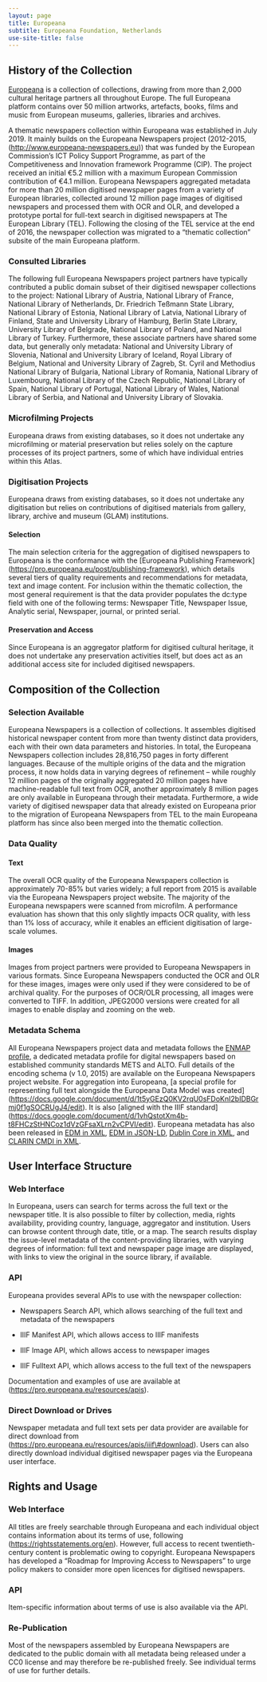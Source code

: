 ```yaml
---
layout: page
title: Europeana
subtitle: Europeana Foundation, Netherlands
use-site-title: false
---
```


## History of the Collection

[Europeana](https://www.europeana.eu) is a collection of collections,
drawing from more than 2,000 cultural heritage partners all throughout
Europe. The full Europeana platform contains over 50 million artworks,
artefacts, books, films and music from European museums, galleries,
libraries and archives.

A thematic newspapers collection within Europeana was established in
July 2019. It mainly builds on the Europeana Newspapers project
(2012-2015, (http://www.europeana-newspapers.eu)) that was funded by the
European Commission’s ICT Policy Support Programme, as part of the
Competitiveness and Innovation framework Programme (CIP). The project
received an initial €5.2 million with a maximum European Commission
contribution of €4.1 million. Europeana Newspapers aggregated metadata
for more than 20 million digitised newspaper pages from a variety of
European libraries, collected around 12 million page images of digitised
newspapers and processed them with OCR and OLR, and developed a
prototype portal for full-text search in digitised newspapers at The
European Library (TEL). Following the closing of the TEL service at the
end of 2016, the newspaper collection was migrated to a “thematic
collection” subsite of the main Europeana platform.

### Consulted Libraries

The following full Europeana Newspapers project partners have typically
contributed a public domain subset of their digitised newspaper
collections to the project: National Library of Austria, National
Library of France, National Library of Netherlands, Dr. Friedrich
Teßmann State Library, National Library of Estonia, National Library of
Latvia, National Library of Finland, State and University Library of
Hamburg, Berlin State Library, University Library of Belgrade, National
Library of Poland, and National Library of Turkey. Furthermore, these
associate partners have shared some data, but generally only metadata:
National and University Library of Slovenia, National and University
Library of Iceland, Royal Library of Belgium, National and University
Library of Zagreb, St. Cyril and Methodius National Library of Bulgaria,
National Library of Romania, National Library of Luxembourg, National
Library of the Czech Republic, National Library of Spain, National
Library of Portugal, National Library of Wales, National Library of
Serbia, and National and University Library of Slovakia.

### Microfilming Projects

Europeana draws from existing databases, so it does not undertake any
microfilming or material preservation but relies solely on the capture
processes of its project partners, some of which have individual entries
within this Atlas.

### Digitisation Projects

Europeana draws from existing databases, so it does not undertake any
digitisation but relies on contributions of digitised materials from
gallery, library, archive and museum (GLAM) institutions.

#### Selection

The main selection criteria for the aggregation of digitised newspapers
to Europeana is the conformance with the [Europeana Publishing Framework]
(https://pro.europeana.eu/post/publishing-framework), which details
several tiers of quality requirements and recommendations for metadata,
text and image content. For inclusion within the thematic collection,
the most general requirement is that the data provider populates the
dc:type field with one of the following terms: Newspaper Title,
Newspaper Issue, Analytic serial, Newspaper, journal, or printed serial.

#### Preservation and Access

Since Europeana is an aggregator platform for digitised cultural
heritage, it does not undertake any preservation activities itself, but
does act as an additional access site for included digitised newspapers.

## Composition of the Collection

### Selection Available

Europeana Newspapers is a collection of collections. It assembles
digitised historical newspaper content from more than twenty distinct
data providers, each with their own data parameters and histories. In
total, the Europeana Newspapers collection includes 28,816,750 pages in
forty different languages. Because of the multiple origins of the data
and the migration process, it now holds data in varying degrees of
refinement – while roughly 12 million pages of the originally aggregated
20 million pages have machine-readable full text from OCR, another
approximately 8 million pages are only available in Europeana through
their metadata. Furthermore, a wide variety of digitised newspaper data
that already existed on Europeana prior to the migration of Europeana
Newspapers from TEL to the main Europeana platform has since also been
merged into the thematic collection.

### Data Quality

#### Text

The overall OCR quality of the Europeana Newspapers collection is
approximately 70-85% but varies widely; a full report from 2015 is
available via the Europeana Newspapers project website. The majority of
the Europeana newspapers were scanned from microfilm. A performance
evaluation has shown that this only slightly impacts OCR quality, with
less than 1% loss of accuracy, while it enables an efficient
digitisation of large-scale volumes.

#### Images

Images from project partners were provided to Europeana Newspapers in
various formats. Since Europeana Newspapers conducted the OCR and OLR
for these images, images were only used if they were considered to be of
archival quality. For the purposes of OCR/OLR processing, all images
were converted to TIFF. In addition, JPEG2000 versions were created for
all images to enable display and zooming on the web.

### Metadata Schema 

All Europeana Newspapers project data and metadata follows the [ENMAP
profile](http://www.europeana-newspapers.eu/wp-content/uploads/2015/05/D5.3_Final_release_ENMAP_1.0.pdf),
a dedicated metadata profile for digital newspapers based on established
community standards METS and ALTO. Full details of the encoding schema
(v 1.0, 2015) are available on the Europeana Newspapers project website.
For aggregation into Europeana, [a special profile for representing full
text alongside the Europeana Data Model was created]
(https://docs.google.com/document/d/1t5yGEzQ0KV2rqU0sFDoKnI2bIDBGrmj0f1gSOCRUgJ4/edit).
It is also [aligned with the IIIF standard]
(https://docs.google.com/document/d/1vhQstotXm4b-t8FHCzStHNCoz1dVzGFsaXLrn2vCPVI/edit).
Europeana metadata has also been released in [EDM in
XML](http://test-solr-mongo.eanadev.org/europeana-research-newspapers-dump/sample-2017-06-23/Staatsbibliothek_zu_Berlin_-_Preu%25C3%259Fischer_Kulturbesitz/Berliner_Tageblatt/newspaper_title_metadata.edm.xml),
[EDM in
JSON-LD](http://test-solr-mongo.eanadev.org/europeana-research-newspapers-dump/sample-2017-06-23/Staatsbibliothek_zu_Berlin_-_Preu%25C3%259Fischer_Kulturbesitz/Berliner_Tageblatt/newspaper_title_metadata.edm.jsonld),
[Dublin Core in
XML](http://test-solr-mongo.eanadev.org/europeana-research-newspapers-dump/sample-2017-06-23/Staatsbibliothek_zu_Berlin_-_Preu%25C3%259Fischer_Kulturbesitz/Berliner_Tageblatt/newspaper_title_metadata.dc.xml),
and [CLARIN CMDI in
XML](http://test-solr-mongo.eanadev.org/europeana-research-newspapers-dump/sample-2017-06-23/Staatsbibliothek_zu_Berlin_-_Preu%25C3%259Fischer_Kulturbesitz/Berliner_Tageblatt/newspaper_title_metadata.cmdi.xml).

## User Interface Structure

### Web Interface

In Europeana, users can search for terms across the full text or the
newspaper title. It is also possible to filter by collection, media,
rights availability, providing country, language, aggregator and
institution. Users can browse content through date, title, or a map. The
search results display the issue-level metadata of the content-providing
libraries, with varying degrees of information: full text and newspaper
page image are displayed, with links to view the original in the source
library, if available.

### API

Europeana provides several APIs to use with the newspaper collection:

  - Newspapers Search API, which allows searching of the full text and
    metadata of the newspapers

  - IIIF Manifest API, which allows access to IIIF manifests

  - IIIF Image API, which allows access to newspaper images

  - IIIF Fulltext API, which allows access to the full text of the
    newspapers

Documentation and examples of use are available at
(https://pro.europeana.eu/resources/apis).

### Direct Download or Drives

Newspaper metadata and full text sets per data provider are available
for direct download from
(https://pro.europeana.eu/resources/apis/iiif\#download). Users can also
directly download individual digitised newspaper pages via the Europeana
user interface.

## Rights and Usage

### Web Interface

All titles are freely searchable through Europeana and each individual
object contains information about its terms of use, following
(https://rightsstatements.org/en). However, full access to recent
twentieth-century content is problematic owing to copyright. Europeana
Newspapers has developed a “Roadmap for Improving Access to Newspapers”
to urge policy makers to consider more open licences for digitised
newspapers.

### API 

Item-specific information about terms of use is also available via the
API.

### Re-Publication

Most of the newspapers assembled by Europeana Newspapers are dedicated
to the public domain with all metadata being released under a CC0
license and may therefore be re-published freely. See individual terms
of use for further details.